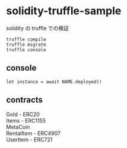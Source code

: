 # solidity-truffle-sample

solidity の truffle での検証

```
truffle compile
truffle migrate
truffle console
```

## console

```
let instance = await NAME.deployed()
```

## contracts

Gold - ERC20  
Items - ERC1155  
MetaCoin  
RentalItem - ERC4907  
UserItem - ERC721
